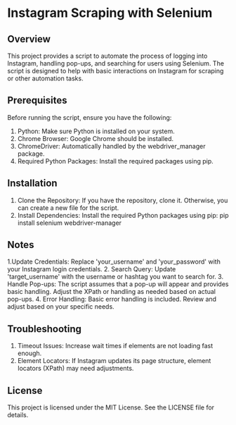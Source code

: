 # Instagram Scraping with Selenium
## Overview
This project provides a script to automate the process of logging into Instagram, handling pop-ups, and searching for users using Selenium. The script is designed to help with basic interactions on Instagram for scraping or other automation tasks.

## Prerequisites
Before running the script, ensure you have the following:

1. Python: Make sure Python is installed on your system.
2. Chrome Browser: Google Chrome should be installed.
3. ChromeDriver: Automatically handled by the webdriver_manager package.
4. Required Python Packages: Install the required packages using pip.
## Installation
1. Clone the Repository: If you have the repository, clone it. Otherwise, you can create a new file for the script.
2. Install Dependencies: Install the required Python packages using pip:
   pip install selenium webdriver-manager

## Notes
1.Update Credentials: Replace 'your_username' and 'your_password' with your Instagram login credentials.
2. Search Query: Update 'target_username' with the username or hashtag you want to search for.
3. Handle Pop-ups: The script assumes that a pop-up will appear and provides basic handling. Adjust the XPath or handling as needed based on actual pop-ups.
4. Error Handling: Basic error handling is included. Review and adjust based on your specific needs.

## Troubleshooting
1. Timeout Issues: Increase wait times if elements are not loading fast enough.
2. Element Locators: If Instagram updates its page structure, element locators (XPath) may need adjustments.
   
## License
This project is licensed under the MIT License. See the LICENSE file for details.
